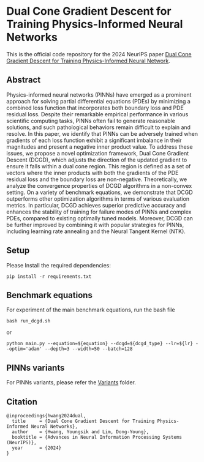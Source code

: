 # Dual Cone Gradient Descent for Training Physics-Informed Neural Networks

This is the official code repository for the 2024 NeurIPS paper [Dual Cone Gradient Descent for Training Physics-Informed Neural Network](https://arxiv.org/abs/2409.18426).

## Abstract
Physics-informed neural networks (PINNs) have emerged as a prominent approach for solving partial differential equations (PDEs) by minimizing a combined loss function that incorporates both boundary loss and PDE residual loss. Despite their remarkable empirical performance in various scientific computing tasks, PINNs often fail to generate reasonable solutions, and such pathological behaviors remain difficult to explain and resolve. In this paper, we identify that PINNs can be adversely trained when gradients of each loss function exhibit a significant imbalance in their magnitudes and present a negative inner product value. To address these issues, we propose a novel optimization framework, Dual Cone Gradient Descent (DCGD), which adjusts the direction of the updated gradient to ensure it falls within a dual cone region. This region is defined as a set of vectors where the inner products with both the gradients of the PDE residual loss and the boundary loss are non-negative. Theoretically, we analyze the convergence properties of DCGD algorithms in a non-convex setting. On a variety of benchmark equations, we demonstrate that DCGD outperforms other optimization algorithms in terms of various evaluation metrics. In particular, DCGD achieves superior predictive accuracy and enhances the stability of training for failure modes of PINNs and complex PDEs, compared to existing optimally tuned models. Moreover, DCGD can be further improved by combining it with popular strategies for PINNs, including learning rate annealing and the Neural Tangent Kernel (NTK).

## Setup
Please Install the required dependencies:

```pip install -r requirements.txt```

## Benchmark equations
For experiment of the main benchmark equations, run the bash file

```bash run_dcgd.sh```

or

``` python main.py --equation=${equation} --dcgd=${dcgd_type} --lr=${lr} --optim='adam' --depth=3 --width=50 --batch=128 ```

## PINNs variants
For PINNs variants, please refer the [Variants](https://github.com/hys3835/Dual-Cone-Gradient-Descent/tree/main/Variants) folder. 

## Citation
```
@inproceedings{hwang2024dual,
  title     = {Dual Cone Gradient Descent for Training Physics-Informed Neural Networks},
  author    = {Hwang, Youngsik and Lim, Dong-Young},
  booktitle = {Advances in Neural Information Processing Systems (NeurIPS)},
  year      = {2024}
}
```
